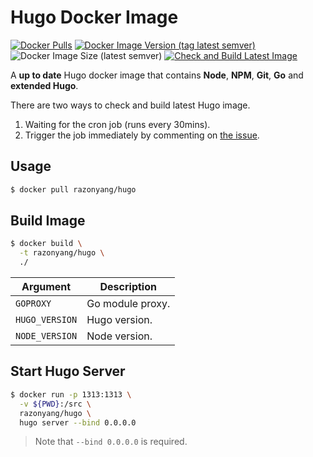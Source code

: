 # Hugo Docker Image

[![Docker Pulls](https://img.shields.io/docker/pulls/razonyang/hugo?style=flat-square)](https://hub.docker.com/r/razonyang/hugo)
[![Docker Image Version (tag latest semver)](https://img.shields.io/docker/v/razonyang/hugo/latest?style=flat-square)](https://hub.docker.com/r/razonyang/hugo)
![Docker Image Size (latest semver)](https://img.shields.io/docker/image-size/razonyang/hugo?style=flat-square)
[![Check and Build Latest Image](https://github.com/razonyang/docker-hugo/actions/workflows/docker.yml/badge.svg)](https://github.com/razonyang/docker-hugo/actions/workflows/docker.yml)

A **up to date** Hugo docker image that contains **Node**, **NPM**, **Git**, **Go** and **extended Hugo**.

There are two ways to check and build latest Hugo image.

1. Waiting for the cron job (runs every 30mins).
2. Trigger the job immediately by commenting on [the issue](https://github.com/razonyang/docker-hugo/issues/3).

## Usage

```sh
$ docker pull razonyang/hugo
```

## Build Image

```sh
$ docker build \
  -t razonyang/hugo \
  ./
```

| Argument | Description |
|---|---|
| `GOPROXY` | Go module proxy.
| `HUGO_VERSION` | Hugo version.
| `NODE_VERSION` | Node version.

## Start Hugo Server

```sh
$ docker run -p 1313:1313 \
  -v ${PWD}:/src \
  razonyang/hugo \
  hugo server --bind 0.0.0.0
```

> Note that `--bind 0.0.0.0` is required.
